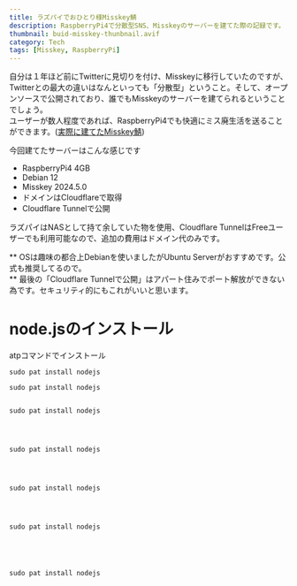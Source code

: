 ```yaml
---
title: ラズパイでおひとり様Misskey鯖
description: RaspberryPi4で分散型SNS、Misskeyのサーバーを建てた際の記録です。
thumbnail: buid-misskey-thunbnail.avif
category: Tech
tags: [Misskey, RaspberryPi]
---
```


自分は１年ほど前にTwitterに見切りを付け、Misskeyに移行していたのですが、Twitterとの最大の違いはなんといっても「分散型」ということ。そして、オープンソースで公開されており、誰でもMisskeyのサーバーを建てられるということでしょう。\
ユーザーが数人程度であれば、RaspberryPi4でも快適にミス廃生活を送ることができます。([実際に建てたMisskey鯖](https://mi.moris.day))

今回建てたサーバーはこんな感じです
- RaspberryPi4 4GB
- Debian 12
- Misskey 2024.5.0
- ドメインはCloudflareで取得
- Cloudflare Tunnelで公開

ラズパイはNASとして持て余していた物を使用、Cloudflare TunnelはFreeユーザーでも利用可能なので、追加の費用はドメイン代のみです。

** OSは趣味の都合上Debianを使いましたがUbuntu Serverがおすすめです。公式も推奨してるので。 \
** 最後の「Cloudflare Tunnelで公開」はアパート住みでポート解放ができない為です。セキュリティ的にもこれがいいと思います。

# node.jsのインストール
atpコマンドでインストール
```
sudo pat install nodejs

sudo pat install nodejs


sudo pat install nodejs




sudo pat install nodejs




sudo pat install nodejs




sudo pat install nodejs





sudo pat install nodejs
```
